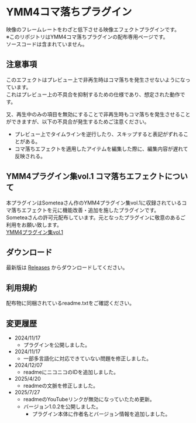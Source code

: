 # YMM4コマ落ちプラグイン
 
映像のフレームレートをわざと低下させる映像エフェクトプラグインです。  
※このリポジトリはYMM4コマ落ちプラグインの配布専用ページです。  
ソースコードは含まれていません。  

## 注意事項

このエフェクトはプレビュー上で非再生時はコマ落ちを発生させないようになっています。  
これはプレビュー上の不具合を抑制するための仕様であり、想定された動作です。  

又、再生中のみの項目を無効にすることで非再生時もコマ落ちを発生させることができますが、以下の不具合が発生するためご注意ください。  
- プレビュー上でタイムラインを逆行したり、スキップすると表記がずれることがある。
- コマ落ちエフェクトを適用したアイテムを編集した際に、編集内容が遅れて反映される。

## YMM4プラグイン集vol.1 コマ落ちエフェクトについて

本プラグインはSometeaさん作のYMM4プラグイン集vol.1に収録されているコマ落ちエフェクトを元に機能改善・追加を施したプラグインです。  
Someteaさんの許可元配布しています。元となったプラグインに敬意のあるご利用をお願い致します。  
[YMM4プラグイン集vol.1](https://github.com/SomeTea01/YMM4PluginPack_vol1/releases/tag/v1.0.0)

## ダウンロード

最新版は [Releases](https://github.com/benikazura/DropFrame/releases/latest) からダウンロードしてください。

## 利用規約

配布物に同梱されているreadme.txtをご確認ください。

## 変更履歴

- 2024/11/17
  - プラグインを公開しました。
- 2024/11/17
  - 一部多言語化に対応できていない問題を修正しました。
- 2024/12/07
  - readmeにニコニコのIDを追加しました。
- 2025/4/20
  - readmeの文脈を修正しました。
- 2025/7/27
  - readmeのYouTubeリンクが無効になっていたため更新。
  - バージョン1.0.2を公開しました。
    - プラグイン本体に作者名とバージョン情報を追加しました。
